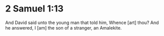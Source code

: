 # 2 Samuel 1:13

And David said unto the young man that told him, Whence [art] thou? And he answered, I [am] the son of a stranger, an Amalekite.